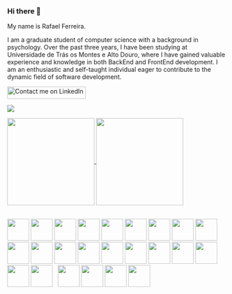 ### Hi there 👋
My name is Rafael Ferreira.

I am a graduate student of computer science with a background in psychology. Over the past three years, I have been studying at Universidade de Trás os Montes e Alto Douro, where I have gained valuable experience and knowledge in both BackEnd and FrontEnd development. I am an enthusiastic and self-taught individual eager to contribute to the dynamic field of software development.

<a href="https://www.linkedin.com/in/rafael-ag-ferreira/">
  <img src="https://img.shields.io/badge/Contact_me-@LinkedIn-blue" alt="Contact me on LinkedIn" width="180" height="28">
</a>


![](https://komarev.com/ghpvc/?username=Rafael-AG-Ferreira&color=06f29a&style=plastic&label=Views)

<a href="https://github.com/Rafael-AG-Ferreira/github-readme-stats">
  <img height=200 align="center" src="https://github-readme-stats.vercel.app/api?username=Rafael-AG-Ferreira&theme=transparent&rank_icon=github&title_color=06f29a" />
</a>
<a href="https://github.com/Rafael-AG-Ferreira/convoychat">
  <img height=200 align="center" src="https://github-readme-stats.vercel.app/api/top-langs?username=Rafael-AG-Ferreira&layout=compact&langs_count=8&card_width=320&theme=transparent&title_color=06f29a" />
</a>
</br></br>

<img src="https://cdn.jsdelivr.net/npm/programming-languages-logos/src/c/c.png" height="50"> <img src="https://cdn.jsdelivr.net/npm/programming-languages-logos/src/cpp/cpp.png" height="50">
<img src="https://cdn.jsdelivr.net/npm/programming-languages-logos/src/csharp/csharp.png" height="50"> <img src="https://cdn.jsdelivr.net/npm/programming-languages-logos/src/javascript/javascript.png" height="50">
<img src="https://upload.wikimedia.org/wikipedia/commons/thumb/e/ee/.NET_Core_Logo.svg/512px-.NET_Core_Logo.svg.png?20210328084203" height="50">
<img src="https://cdn.jsdelivr.net/npm/programming-languages-logos/src/python/python.png" height="50"> <img src="https://cdn.jsdelivr.net/npm/programming-languages-logos/src/html/html.png" height="50">
<img src="https://upload.wikimedia.org/wikipedia/commons/thumb/1/1d/PyCharm_Icon.svg/512px-PyCharm_Icon.svg.png?20200803065702" height="50">
<img src="https://visualstudio.microsoft.com/wp-content/uploads/2022/09/VisualStudio2022.svg" height="50">
<img src="https://visualstudio.microsoft.com/wp-content/uploads/2022/09/VisualStudioCode.svg" height="50">
<img src="https://www.freeiconspng.com/uploads/dev-c--logo-icon-32.png" height="50">
<img src="https://www.codeblocks.org/images/logo160.png" height="50">
<img src="https://upload.wikimedia.org/wikipedia/commons/thumb/2/21/Matlab_Logo.png/667px-Matlab_Logo.png?20170128174110" height="50">
<img src="https://ccl.northwestern.edu/netlogo-ccl/netlogo.png" height="50">
<img src="https://avatars.githubusercontent.com/u/84764158?v=4" height="50">
<img src="https://icons.iconarchive.com/icons/martz90/hex/512/ubuntu-icon.png" height="50">
<img src="https://www.svgrepo.com/show/303229/microsoft-sql-server-logo.svg" height="50">
<img src="https://vvcestudio.com.br/_next/image?url=%2Fassetsv5%2Fimg%2Fcodigo%2Flogothreejs.png&w=256&q=75" height="50">
<img src="https://pytorch.org/assets/images/pytorch-logo.png" height="50">
<img src="https://static-00.iconduck.com/assets.00/tensorflow-icon-1911x2048-1m2s54vn.png" height="50">&nbsp;&nbsp;
<img src="https://www.mle.hamburg/img/icons/logo_keras.png" height="50">
<img src="https://upload.wikimedia.org/wikipedia/commons/f/f4/Raylib_logo.png" height="50">
<img src="https://upload.wikimedia.org/wikipedia/commons/thumb/c/c1/Android_Studio_icon_%282023%29.svg/128px-Android_Studio_icon_%282023%29.svg.png" height="50">
<img src="https://hackaday.com/wp-content/uploads/2017/12/tbnl-visual.png?w=600&h=600" height="50">
